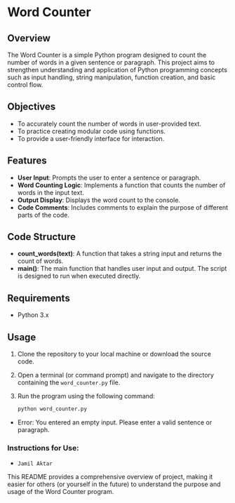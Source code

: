 # Word Counter

## Overview

The Word Counter is a simple Python program designed to count the number of words in a given sentence or paragraph. This project aims to strengthen understanding and application of Python programming concepts such as input handling, string manipulation, function creation, and basic control flow.

## Objectives

- To accurately count the number of words in user-provided text.
- To practice creating modular code using functions.
- To provide a user-friendly interface for interaction.

## Features

- **User  Input**: Prompts the user to enter a sentence or paragraph.
- **Word Counting Logic**: Implements a function that counts the number of words in the input text.
- **Output Display**: Displays the word count to the console.
- **Code Comments**: Includes comments to explain the purpose of different parts of the code.

## Code Structure
- **count_words(text)**: A function that takes a string input and returns the count of words.
- **main()**: The main function that handles user input and output.
The script is designed to run when executed directly.

## Requirements

- Python 3.x

## Usage

1. Clone the repository to your local machine or download the source code.
2. Open a terminal (or command prompt) and navigate to the directory containing the `word_counter.py` file.
3. Run the program using the following command:

   ```bash
   python word_counter.py
 - Error: You entered an empty input. Please enter a valid sentence or paragraph.


### Instructions for Use:
-  `Jamil Aktar`

This README provides a comprehensive overview of project, making it easier for others (or yourself in the future) to understand the purpose and usage of the Word Counter program.
